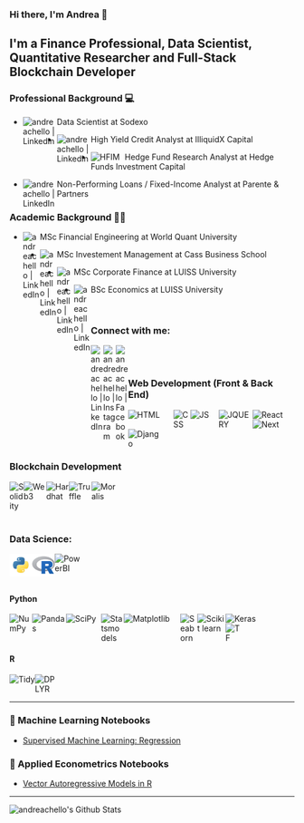 ### Hi there, I'm Andrea 👋

## I'm a Finance Professional, Data Scientist, Quantitative Researcher and Full-Stack Blockchain Developer

### Professional Background 💻
- <img align="left" alt="andreachello | LinkedIn" width="60px" src="https://www.newhope.com/sites/newhope360.com/files/styles/article_featured_retina/public/sodexo-logo.png?itok=uEAHQb2C" /> Data Scientist at Sodexo 

- <img align="left" alt="andreachello | LinkedIn" width="60px" src="https://www.illiquidx.com/img/logo_dark.png" /> High Yield Credit Analyst at IlliquidX Capital

- <img align="left" alt="HFIM" width="60px" src="https://lh3.googleusercontent.com/proxy/Usag9Hmdm9ov0hJIjAk6Bis4ihpemtxJ_nNLL7esORM61YAVonQzcCXLYdJlsOIFJYcyr36d1oyZAZ_cejT5cdy5FhXM" />Hedge Fund Research Analyst at Hedge Funds Investment Capital

- <img align="left" alt="andreachello | LinkedIn" width="60px" src="https://www.neikos.it/wp-content/uploads/2015/05/logo_parente.png" />Non-Performing Loans / Fixed-Income Analyst at Parente & Partners

### Academic Background 👨‍🎓
- <img align="left" alt="andreachello | LinkedIn" width="30px" src="https://s3.amazonaws.com/totemv2-production/totem/assets/logos/attachments/3130/original/WQU_Radial-Icon_FullColor_RGB.png?1511813082" /> MSc Financial Engineering at World Quant University

- <img align="left" alt="andreachello | LinkedIn" width="30px" src="https://www.cass.city.ac.uk/__data/assets/git_bridge/0015/344112/main/img/favicon-256.png" /> MSc Investement Management at Cass Business School

- <img align="left" alt="andreachello | LinkedIn" width="30px" src="https://pbs.twimg.com/profile_images/1290190184546476032/4aXzIEzd_400x400.jpg" /> MSc Corporate Finance at LUISS University

- <img align="left" alt="andreachello | LinkedIn" width="30px" src="https://pbs.twimg.com/profile_images/1290190184546476032/4aXzIEzd_400x400.jpg" />BSc Economics at LUISS University


<br />

### Connect with me:

[<img align="left" alt="andreachello | LinkedIn" width="22px" src="https://cdn.jsdelivr.net/npm/simple-icons@v3/icons/linkedin.svg" />][linkedin]
[<img align="left" alt="andreachello | Instagram" width="22px" src="https://cdn.jsdelivr.net/npm/simple-icons@v3/icons/instagram.svg" />][instagram]
[<img align="left" alt="andreachello | Facebook" width="22px" src="https://cdn.jsdelivr.net/npm/simple-icons@v3/icons/facebook.svg" />][facebook]

<br /><br />


### Web Development (Front & Back End)

<img align="left" alt="HTML" width="80px" src="https://www.freepnglogos.com/uploads/html5-logo-png/html5-logo-image-logo-html-7.png" />

<img align="left" alt="CSS" width="30px" src="https://upload.wikimedia.org/wikipedia/commons/thumb/d/d5/CSS3_logo_and_wordmark.svg/1200px-CSS3_logo_and_wordmark.svg.png" />

<img align="left" alt="JS" width="50px" src="https://upload.wikimedia.org/wikipedia/commons/6/6a/JavaScript-logo.png" />

<img align="left" alt="JQUERY" width="60px" src="https://openjsf.org/wp-content/uploads/sites/84/2019/10/jquery-logo-vertical_large_square.png" />

<img align="left" alt="React" width="60px" src="https://upload.wikimedia.org/wikipedia/commons/thumb/a/a7/React-icon.svg/1280px-React-icon.svg.png" />

<img align="left" alt="Next" width="60px" src="https://upload.wikimedia.org/wikipedia/commons/thumb/8/8e/Nextjs-logo.svg/800px-Nextjs-logo.svg.png" />

<img align="left" alt="Django" width="60px" src="https://automationpanda.files.wordpress.com/2017/09/django-logo-negative.png" />

<br /><br /><br /><br />

### Blockchain Development

<img align="left" alt="Solidity" width="25px" src="https://upload.wikimedia.org/wikipedia/commons/thumb/9/98/Solidity_logo.svg/1200px-Solidity_logo.svg.png" />

<img align="left" alt="Web3" width="40px" src="https://pbs.twimg.com/media/Daq-5fEWsAA6gBy.jpg" />

<img align="left" alt="Hardhat" width="40px" src="https://pbs.twimg.com/profile_images/1317925773425168384/XQkaoFRg_400x400.jpg" />

<img align="left" alt="Truffle" width="40px" src="https://avatars.githubusercontent.com/u/22205159?s=280&v=4" />

<img align="left" alt="Moralis" width="50px" src="https://moralis.io/wp-content/uploads/2021/06/Moralis-Glass-Favicon.svg" />


<br /><br /><br /><br />

### Data Science:

<img align="left" alt="Python" width="40px" src="https://raw.githubusercontent.com/github/explore/80688e429a7d4ef2fca1e82350fe8e3517d3494d/topics/python/python.png" />

<img align="left" alt="R" width="40px" src="https://raw.githubusercontent.com/github/explore/80688e429a7d4ef2fca1e82350fe8e3517d3494d/topics/r/r.png" />

<img align="left" alt="PowerBI" width="46px" src="https://cdn.jsdelivr.net/npm/simple-icons@3.4.0/icons/powerbi.svg" />

<br /><br /><br />

#### Python


<img align="left" alt="NumPy" width="40px" src="https://www.netclipart.com/pp/m/238-2389846_grided-clipart-array-numpy-in-python.png" />


<img align="left" alt="Pandas" width="60px" src="https://www.seekpng.com/png/detail/96-960917_10-working-with-large-datasets-pandas-python.png" />


<img align="left" alt="SciPy" width="62x" src="https://warehouse-camo.ingress.cmh1.psfhosted.org/b7bc03ced52d0905d50d13d18eaa8e2816316f75/68747470733a2f2f7261772e67697468756275736572636f6e74656e742e636f6d2f646f6e6e656d617274696e2f646174612d736369656e63652d69707974686f6e2d6e6f7465626f6f6b732f6d61737465722f696d616765732f73636970792e706e67" />

<img align="left" alt="Statsmodels" width="40px" src="https://www.statsmodels.org/stable/_images/statsmodels-logo-v2.svg" />

<img align="left" alt="Matplotlib" width="100px" src="https://encrypted-tbn0.gstatic.com/images?q=tbn%3AANd9GcTlC74HiVPRdg_015TR0Khb0aoFbbS0WXSUtg&usqp=CAU" />

<img align="left" alt="Seaborn" width="30px" src="https://user-images.githubusercontent.com/315810/92161415-9e357100-edfe-11ea-917d-f9e33fd60741.png" />

<img align="left" alt="Scikit learn" width="50px" src="https://upload.wikimedia.org/wikipedia/commons/thumb/0/05/Scikit_learn_logo_small.svg/1200px-Scikit_learn_logo_small.svg.png" />

<img align="left" alt="Keras" width="100px" src="https://keras.io/img/logo.png" />

<img align="left" alt="TF" width="30px" src="https://upload.wikimedia.org/wikipedia/commons/thumb/2/2d/Tensorflow_logo.svg/1200px-Tensorflow_logo.svg.png" />


<br /><br /><br />

#### R

<img align="left" alt="Tidy" width="45px" src="https://avatars0.githubusercontent.com/u/22032646?s=280&v=4" />

<img align="left" alt="DPLYR" width="40px" src="https://scottishsnow.files.wordpress.com/2018/10/hex-dplyr.png" />

<br />
<br />

---

### 📕 Machine Learning Notebooks
<!-- BLOG-POST-LIST:START -->
- [Supervised Machine Learning: Regression](https://github.com/andreachello/Machine-Learning/blob/main/Supervised%20Learning/Regression/Supervised%20Machine%20Learning%20-%20Regression.ipynb)
<!-- BLOG-POST-LIST:END -->

### 📕 Applied Econometrics Notebooks
<!-- BLOG-POST-LIST:START -->
- [Vector Autoregressive Models in R](https://github.com/andreachello/Applied-Econometric-Time-Series/blob/master/Multivariate%20Time%20Series%20Analysis/VAR%20and%20SVAR%20Model%20Analysis.ipynb)
<!-- BLOG-POST-LIST:END -->

---

<img align="left" alt="andreachello's Github Stats" src="https://github-readme-stats.vercel.app/api?username=andreachello&show_icons=true&hide_border=true" />

[instagram]: https://www.instagram.com/andreachello/?hl=en
[linkedin]: https://www.linkedin.com/in/andrea-chello-ab50b39b/
[facebook]: https://www.facebook.com/andrea.chello94
